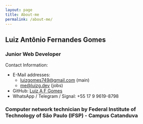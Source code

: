 ```yaml
---
layout: page
title: About-me
permalink: /about-me/
---
```


## Luiz Antônio Fernandes Gomes
### Junior Web Developer
Contact Information:
  - E-Mail addresses: 
      + luizgomes749@gmail.com (main)
      + me@luizg.dev (jobs)
  - GitHub: [Luiz A F Gomes](https://github.com/iLuiizUHD)
  - WhatsApp / Telegram / Signal: +55 17 9 9619-8798
 ### Computer network technician by Federal Institute of Technology of São Paulo (IFSP) - Campus Catanduva
 
